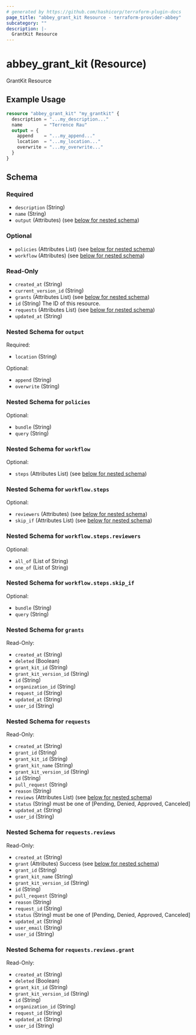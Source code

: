 ```yaml
---
# generated by https://github.com/hashicorp/terraform-plugin-docs
page_title: "abbey_grant_kit Resource - terraform-provider-abbey"
subcategory: ""
description: |-
  GrantKit Resource
---
```


# abbey_grant_kit (Resource)

GrantKit Resource

## Example Usage

```terraform
resource "abbey_grant_kit" "my_grantkit" {
  description = "...my_description..."
  name        = "Terrence Rau"
  output = {
    append    = "...my_append..."
    location  = "...my_location..."
    overwrite = "...my_overwrite..."
  }
}
```

<!-- schema generated by tfplugindocs -->
## Schema

### Required

- `description` (String)
- `name` (String)
- `output` (Attributes) (see [below for nested schema](#nestedatt--output))

### Optional

- `policies` (Attributes List) (see [below for nested schema](#nestedatt--policies))
- `workflow` (Attributes) (see [below for nested schema](#nestedatt--workflow))

### Read-Only

- `created_at` (String)
- `current_version_id` (String)
- `grants` (Attributes List) (see [below for nested schema](#nestedatt--grants))
- `id` (String) The ID of this resource.
- `requests` (Attributes List) (see [below for nested schema](#nestedatt--requests))
- `updated_at` (String)

<a id="nestedatt--output"></a>
### Nested Schema for `output`

Required:

- `location` (String)

Optional:

- `append` (String)
- `overwrite` (String)


<a id="nestedatt--policies"></a>
### Nested Schema for `policies`

Optional:

- `bundle` (String)
- `query` (String)


<a id="nestedatt--workflow"></a>
### Nested Schema for `workflow`

Optional:

- `steps` (Attributes List) (see [below for nested schema](#nestedatt--workflow--steps))

<a id="nestedatt--workflow--steps"></a>
### Nested Schema for `workflow.steps`

Optional:

- `reviewers` (Attributes) (see [below for nested schema](#nestedatt--workflow--steps--reviewers))
- `skip_if` (Attributes List) (see [below for nested schema](#nestedatt--workflow--steps--skip_if))

<a id="nestedatt--workflow--steps--reviewers"></a>
### Nested Schema for `workflow.steps.reviewers`

Optional:

- `all_of` (List of String)
- `one_of` (List of String)


<a id="nestedatt--workflow--steps--skip_if"></a>
### Nested Schema for `workflow.steps.skip_if`

Optional:

- `bundle` (String)
- `query` (String)




<a id="nestedatt--grants"></a>
### Nested Schema for `grants`

Read-Only:

- `created_at` (String)
- `deleted` (Boolean)
- `grant_kit_id` (String)
- `grant_kit_version_id` (String)
- `id` (String)
- `organization_id` (String)
- `request_id` (String)
- `updated_at` (String)
- `user_id` (String)


<a id="nestedatt--requests"></a>
### Nested Schema for `requests`

Read-Only:

- `created_at` (String)
- `grant_id` (String)
- `grant_kit_id` (String)
- `grant_kit_name` (String)
- `grant_kit_version_id` (String)
- `id` (String)
- `pull_request` (String)
- `reason` (String)
- `reviews` (Attributes List) (see [below for nested schema](#nestedatt--requests--reviews))
- `status` (String) must be one of [Pending, Denied, Approved, Canceled]
- `updated_at` (String)
- `user_id` (String)

<a id="nestedatt--requests--reviews"></a>
### Nested Schema for `requests.reviews`

Read-Only:

- `created_at` (String)
- `grant` (Attributes) Success (see [below for nested schema](#nestedatt--requests--reviews--grant))
- `grant_id` (String)
- `grant_kit_name` (String)
- `grant_kit_version_id` (String)
- `id` (String)
- `pull_request` (String)
- `reason` (String)
- `request_id` (String)
- `status` (String) must be one of [Pending, Denied, Approved, Canceled]
- `updated_at` (String)
- `user_email` (String)
- `user_id` (String)

<a id="nestedatt--requests--reviews--grant"></a>
### Nested Schema for `requests.reviews.grant`

Read-Only:

- `created_at` (String)
- `deleted` (Boolean)
- `grant_kit_id` (String)
- `grant_kit_version_id` (String)
- `id` (String)
- `organization_id` (String)
- `request_id` (String)
- `updated_at` (String)
- `user_id` (String)


